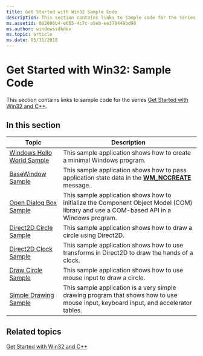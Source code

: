 ```yaml
---
title: Get Started with Win32 Sample Code
description: This section contains links to sample code for the series Get Started with Win32 and C++.
ms.assetid: 062006b4-e665-4c7c-a5eb-ee370449bd98
ms.author: windowssdkdev
ms.topic: article
ms.date: 05/31/2018
---
```


# Get Started with Win32: Sample Code

This section contains links to sample code for the series [Get Started with Win32 and C++](learn-to-program-for-windows.md).

## In this section



| Topic                                                                   | Description                                                                                                                                       |
|-------------------------------------------------------------------------|---------------------------------------------------------------------------------------------------------------------------------------------------|
| [Windows Hello World Sample](windows-hello-world-sample.md)<br/> | This sample application shows how to create a minimal Windows program.<br/>                                                                 |
| [BaseWindow Sample](basewindow-sample.md)<br/>                   | This sample application shows how to pass application state data in the [**WM\_NCCREATE**](https://msdn.microsoft.com/library/windows/desktop/ms632635) message.<br/>          |
| [Open Dialog Box Sample](open-dialog-box-sample.md)<br/>         | This sample application shows how to initialize the Component Object Model (COM) library and use a COM-based API in a Windows program.<br/> |
| [Direct2D Circle Sample](direct2d-circle-sample.md)<br/>         | This sample application shows how to draw a circle using Direct2D.<br/>                                                                     |
| [Direct2D Clock Sample](direct2d-clock-sample.md)<br/>           | This sample application shows how to use transforms in Direct2D to draw the hands of a clock.<br/>                                          |
| [Draw Circle Sample](draw-circle-sample.md)<br/>                 | This sample application shows how to use mouse input to draw a circle.<br/>                                                                 |
| [Simple Drawing Sample](simple-drawing-sample.md)<br/>           | This sample application is a very simple drawing program that shows how to use mouse input, keyboard input, and accelerator tables.<br/>    |



 

## Related topics

<dl> <dt>

[Get Started with Win32 and C++](learn-to-program-for-windows.md)
</dt> </dl>

 

 





